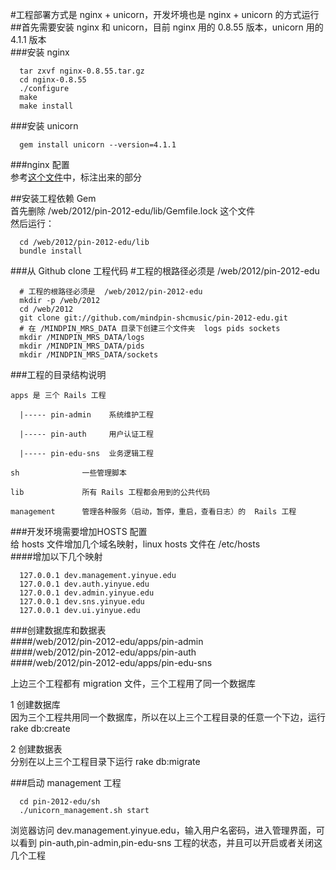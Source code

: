 #工程部署方式是  nginx + unicorn，开发坏境也是  nginx + unicorn 的方式运行<br/>
##首先需要安装 nginx 和 unicorn，目前 nginx 用的 0.8.55 版本，unicorn 用的 4.1.1 版本<br/>
###安装 nginx<br/>
```
  tar zxvf nginx-0.8.55.tar.gz
  cd nginx-0.8.55
  ./configure
  make
  make install
```

###安装 unicorn<br/>
```
  gem install unicorn --version=4.1.1
```

###nginx 配置<br/>
  参考[这个文件](https://github.com/mindpin-shcmusic/pin-2012-edu/blob/master/doc/nginx.conf.demo)中，标注出来的部分

##安装工程依赖 Gem<br/>
首先删除 /web/2012/pin-2012-edu/lib/Gemfile.lock 这个文件<br/>
然后运行：<br/>

```
  cd /web/2012/pin-2012-edu/lib
  bundle install
```

###从 Github clone 工程代码
#工程的根路径必须是  /web/2012/pin-2012-edu
```
  # 工程的根路径必须是  /web/2012/pin-2012-edu
  mkdir -p /web/2012
  cd /web/2012
  git clone git://github.com/mindpin-shcmusic/pin-2012-edu.git
  # 在 /MINDPIN_MRS_DATA 目录下创建三个文件夹  logs pids sockets
  mkdir /MINDPIN_MRS_DATA/logs
  mkdir /MINDPIN_MRS_DATA/pids
  mkdir /MINDPIN_MRS_DATA/sockets
```

###工程的目录结构说明

    apps 是 三个 Rails 工程
    
      |----- pin-admin    系统维护工程
      
      |----- pin-auth     用户认证工程
      
      |----- pin-edu-sns  业务逻辑工程
      
    sh              一些管理脚本
    
    lib             所有 Rails 工程都会用到的公共代码
    
    management      管理各种服务（启动，暂停，重启，查看日志）的  Rails 工程
    
###开发环境需要增加HOSTS 配置<br/>
给 hosts 文件增加几个域名映射，linux hosts 文件在 /etc/hosts<br>
####增加以下几个映射<br/>
```
  127.0.0.1 dev.management.yinyue.edu
  127.0.0.1 dev.auth.yinyue.edu
  127.0.0.1 dev.admin.yinyue.edu
  127.0.0.1 dev.sns.yinyue.edu
  127.0.0.1 dev.ui.yinyue.edu
```

###创建数据库和数据表<br/>
####/web/2012/pin-2012-edu/apps/pin-admin<br/>
####/web/2012/pin-2012-edu/apps/pin-auth<br/>
####/web/2012/pin-2012-edu/apps/pin-edu-sns<br/>

上边三个工程都有 migration 文件，三个工程用了同一个数据库

  1 创建数据库<br/>
    因为三个工程共用同一个数据库，所以在以上三个工程目录的任意一个下边，运行 rake db:create
    
  2 创建数据表<br/>
    分别在以上三个工程目录下运行 rake db:migrate

###启动 management 工程<br/>
```
  cd pin-2012-edu/sh
  ./unicorn_management.sh start
```
 
浏览器访问  dev.management.yinyue.edu，输入用户名密码，进入管理界面，可以看到 pin-auth,pin-admin,pin-edu-sns 工程的状态，并且可以开启或者关闭这几个工程<br/>